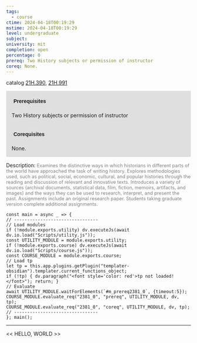 ```yaml
---
tags:
  - course
ctime: 2024-04-18T00:19:29
mstime: 2024-04-18T00:19:29
level: undergraduate
subject: 
university: mit
completion: open
percentage: 0
prereq: Two History subjects or permission of instructor
coreq: None.
---
```


catalog [21H.390](http://student.mit.edu/catalog/m21Hb.html#21H.390), [21H.991](http://student.mit.edu/catalog/m21Hb.html#21H.991)

<span style="display: block; padding: 15px; background-color: rgb(100, 100, 100, 0.2);"><font id="m_prereq2381_0" style="display: block; font-family: Arial, sans-serif; font-weight: bold; padding: 5px">Prerequisites</font><br><span id="prereq2381_0">Two History subjects or permission of instructor</span></span>
<span style="display: block; padding: 15px; background-color: rgb(100, 100, 100, 0.2);"><font id="m_coreq2381_0" style="display: block; font-family: Arial, sans-serif; font-weight: bold; padding: 5px">Corequisites</font><br><span id="coreq2381_0">None.</span></span>

<font style="">Description:</font>
<font style="color: grey; font-size: 0.8rem;">Examines the distinctive ways in which historians in different parts of the world have approached the task of writing history. Explores methodologies used, such as political, social, economic, cultural, and popular histories through the reading and discussion of relevant and innovative texts. Introduces a variety of sources (archival documents, statistical data, film, fiction, memoirs, artifacts, and images) and the ways they can be used to research, interpret, and present the past. Assignments include an original research paper. Students taking graduate version complete additional assignments.</font>

```dataviewjs
const main = async _ => {
// --------------------------------
// Load modules
if (!module.exports.utility) dv.executeJs(await dv.io.load("Scripts/utility.js"));
const UTILITY_MODULE = module.exports.utility;
if (!module.exports.course) dv.executeJs(await dv.io.load("Scripts/course.js"));
const COURSE_MODULE = module.exports.course;
// Load tp
let tp = this.app.plugins.getPlugin("templater-obsidian").templater.current_functions_object;
if (!tp) { dv.paragraph("<font style='color: red'>tp not loaded!</font>"); return; }
// Evaluate
await UTILITY_MODULE.waitForElements(`#m_prereq2381_0`, {timeout:5});
COURSE_MODULE.evaluate_req("2381_0", "prereq", UTILITY_MODULE, dv, tp);
COURSE_MODULE.evaluate_req("2381_0", "coreq", UTILITY_MODULE, dv, tp);
// --------------------------------
}; main();
```

---

<< HELLO, WORLD >>
